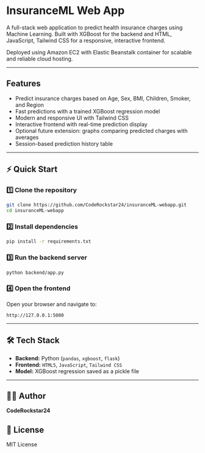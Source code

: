 # InsuranceML Web App

A full-stack web application to predict health insurance charges using Machine Learning.
Built with XGBoost for the backend and HTML, JavaScript, Tailwind CSS for a responsive, interactive frontend.

Deployed using Amazon EC2 with Elastic Beanstalk container for scalable and reliable cloud hosting.

---

## Features

- Predict insurance charges based on Age, Sex, BMI, Children, Smoker, and Region  
- Fast predictions with a trained XGBoost regression model  
- Modern and responsive UI with Tailwind CSS  
- Interactive frontend with real-time prediction display  
- Optional future extension: graphs comparing predicted charges with averages  
- Session-based prediction history table  

---

## ⚡ Quick Start

### 1️⃣ Clone the repository
```bash
git clone https://github.com/CodeRockstar24/insuranceML-webapp.git
cd insuranceML-webapp
````

### 2️⃣ Install dependencies

```bash
pip install -r requirements.txt
```

### 3️⃣ Run the backend server

```bash
python backend/app.py
```

### 4️⃣ Open the frontend

Open your browser and navigate to:

```
http://127.0.0.1:5000
```

---

## 🛠️ Tech Stack

* **Backend:** Python (`pandas`, `xgboost`, `flask`)
* **Frontend:** `HTML5`, `JavaScript`, `Tailwind CSS`
* **Model:** XGBoost regression saved as a pickle file

---

## 👨‍💻 Author

**CodeRockstar24**


## 📄 License

MIT License

